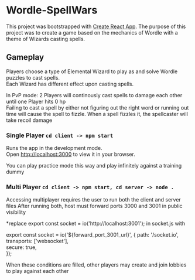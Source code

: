 # Wordle-SpellWars

This project was bootstrapped with [Create React App](https://github.com/facebook/create-react-app).
The purpose of this project was to create a game based on the mechanics of Wordle with a theme of Wizards casting spells.

## Gameplay

Players choose a type of Elemental Wizard to play as and solve Wordle puzzles to cast spells.\
Each Wizard has different effect upon casting spells.

In PvP mode: 2 Players will continously cast spells to damage each other until one Player hits 0 hp\
Failing to cast a spell by either not figuring out the right word or running out time will cause the spell to fizzle.
When a spell fizzles it, the spellcaster will take recoil damage

### Single Player `cd client -> npm start`
Runs the app in the development mode.\
Open [http://localhost:3000](http://localhost:3000) to view it in your browser.

You can play practice mode this way and play infinitely against a training dummy

### Multi Player `cd client -> npm start, cd server -> node .`
Accessing multiplayer requires the user to run both the client and server files 
After running both, host must forward ports 3000 and 3001 in public visibility 

*replace export const socket = io('http://localhost:3001'); in socket.js with

export const socket = io('${forward_port_3001_url}', {
    path: '/socket.io',           
    transports: ['websocket'],    
    secure: true,                 
  });

When these conditions are filled, other players may create and join lobbies to play against each other